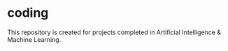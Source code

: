 # coding
This repository is created for projects completed in Artificial Intelligence &amp; Machine Learning.
